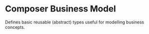 # Composer Business Model

Defines basic reusable (abstract) types useful for modelling business concepts.